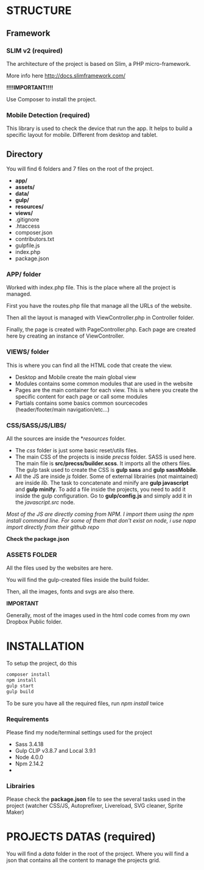 # STRUCTURE

## Framework

### SLIM v2 (required)

The architecture of the project is based on Slim, a PHP micro-framework.

More info here
http://docs.slimframework.com/

**!!!!IMPORTANT!!!!**

Use Composer to install the project.

### Mobile Detection (required)

This library is used to check the device that run the app.
It helps to build a specific layout for mobile. Different from desktop and tablet.

## Directory

You will find 6 folders and 7 files on the root of the project.

- **app/**
- **assets/**
- **data/**
- **gulp/**
- **resources/**
- **views/**
- .gitignore
- .htaccess
- composer.json
- contributors.txt
- gulpfile.js
- index.php
- package.json

### APP/ folder

Worked with index.php file. This is the place where all the project is managed.

First you have the routes.php file that manage all the URLs of the website.

Then all the layout is managed with ViewController.php in Controller folder.

Finally, the page is created with PageController.php. Each page are created here by creating an instance of ViewController.

### VIEWS/ folder

This is where you can find all the HTML code that create the view.
- Desktop and Mobile create the main global view
- Modules contains some common modules that are used in the website
- Pages are the main container for each view. This is where you create the specific content for each page or call some modules
- Partials contains some basics common sourcecodes (header/footer/main navigation/etc...)

### CSS/SASS/JS/LIBS/
All the sources are inside the **resources* folder.

- The *css* folder is just some basic reset/utils files.
- The main CSS of the projects is inside *precss* folder. SASS is used here. The main file is **src/precss/builder.scss**. It imports all the others files. The gulp task used to create the CSS is **gulp sass** and **gulp sassMobile**.
- All the JS are inside *js* folder. Some of external librairies (not maintained) are inside *lib*. The task to concatenate and minify are **gulp javascript** and **gulp minify**. To add a file inside the projects, you need to add it inside the gulp configuration. Go to **gulp/config.js** and simply add it in the *javascript.src* node.

*Most of the JS are directly coming from NPM. I import them using the npm install command line. For some of them that don't exist on node, i use napa import directly from their github repo*

**Check the package.json**

### ASSETS FOLDER
All the files used by the websites are here.

You will find the gulp-created files inside the build folder.

Then, all the images, fonts and svgs are also there.

**IMPORTANT**

Generally, most of the images used in the html code comes from my own Dropbox Public folder.

# INSTALLATION

To setup the project, do this

```sh
composer install
npm install
gulp start
gulp build
```

To be sure you have all the required files, run *npm install* twice

### Requirements

Please find my node/terminal settings used for the project

- Sass 3.4.18
- Gulp CLIP v3.8.7 and Local 3.9.1
- Node 4.0.0
- Npm 2.14.2
-
### Librairies

Please check the **package.json** file to see the several tasks used in the project (watcher CSS/JS, Autoprefixer, Livereload, SVG cleaner, Sprite Maker)

# PROJECTS DATAS (required)

You will find a *data* folder in the root of the project.
Where you will find a json that contains all the content to manage the projects grid.
